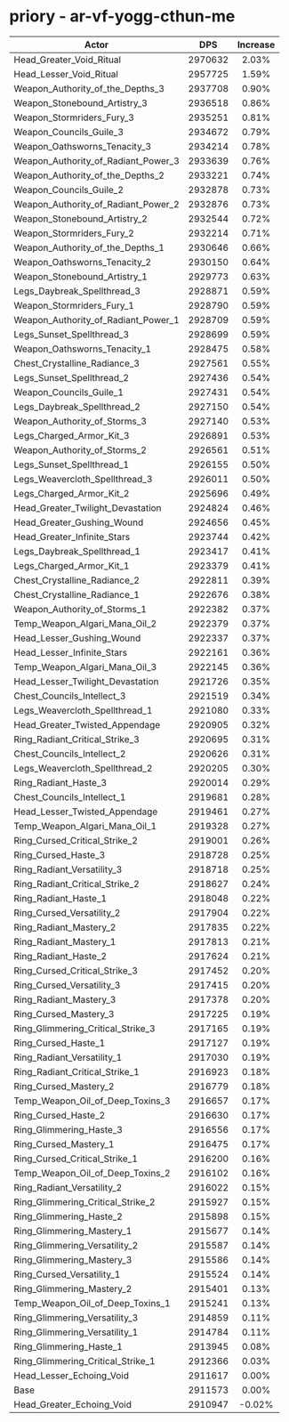 # priory - ar-vf-yogg-cthun-me
| Actor | DPS | Increase |
|---|:---:|:---:|
|Head_Greater_Void_Ritual|2970632|2.03%|
|Head_Lesser_Void_Ritual|2957725|1.59%|
|Weapon_Authority_of_the_Depths_3|2937708|0.90%|
|Weapon_Stonebound_Artistry_3|2936518|0.86%|
|Weapon_Stormriders_Fury_3|2935251|0.81%|
|Weapon_Councils_Guile_3|2934672|0.79%|
|Weapon_Oathsworns_Tenacity_3|2934214|0.78%|
|Weapon_Authority_of_Radiant_Power_3|2933639|0.76%|
|Weapon_Authority_of_the_Depths_2|2933221|0.74%|
|Weapon_Councils_Guile_2|2932878|0.73%|
|Weapon_Authority_of_Radiant_Power_2|2932876|0.73%|
|Weapon_Stonebound_Artistry_2|2932544|0.72%|
|Weapon_Stormriders_Fury_2|2932214|0.71%|
|Weapon_Authority_of_the_Depths_1|2930646|0.66%|
|Weapon_Oathsworns_Tenacity_2|2930150|0.64%|
|Weapon_Stonebound_Artistry_1|2929773|0.63%|
|Legs_Daybreak_Spellthread_3|2928871|0.59%|
|Weapon_Stormriders_Fury_1|2928790|0.59%|
|Weapon_Authority_of_Radiant_Power_1|2928709|0.59%|
|Legs_Sunset_Spellthread_3|2928699|0.59%|
|Weapon_Oathsworns_Tenacity_1|2928475|0.58%|
|Chest_Crystalline_Radiance_3|2927561|0.55%|
|Legs_Sunset_Spellthread_2|2927436|0.54%|
|Weapon_Councils_Guile_1|2927431|0.54%|
|Legs_Daybreak_Spellthread_2|2927150|0.54%|
|Weapon_Authority_of_Storms_3|2927140|0.53%|
|Legs_Charged_Armor_Kit_3|2926891|0.53%|
|Weapon_Authority_of_Storms_2|2926561|0.51%|
|Legs_Sunset_Spellthread_1|2926155|0.50%|
|Legs_Weavercloth_Spellthread_3|2926011|0.50%|
|Legs_Charged_Armor_Kit_2|2925696|0.49%|
|Head_Greater_Twilight_Devastation|2924824|0.46%|
|Head_Greater_Gushing_Wound|2924656|0.45%|
|Head_Greater_Infinite_Stars|2923744|0.42%|
|Legs_Daybreak_Spellthread_1|2923417|0.41%|
|Legs_Charged_Armor_Kit_1|2923379|0.41%|
|Chest_Crystalline_Radiance_2|2922811|0.39%|
|Chest_Crystalline_Radiance_1|2922676|0.38%|
|Weapon_Authority_of_Storms_1|2922382|0.37%|
|Temp_Weapon_Algari_Mana_Oil_2|2922379|0.37%|
|Head_Lesser_Gushing_Wound|2922337|0.37%|
|Head_Lesser_Infinite_Stars|2922161|0.36%|
|Temp_Weapon_Algari_Mana_Oil_3|2922145|0.36%|
|Head_Lesser_Twilight_Devastation|2921726|0.35%|
|Chest_Councils_Intellect_3|2921519|0.34%|
|Legs_Weavercloth_Spellthread_1|2921080|0.33%|
|Head_Greater_Twisted_Appendage|2920905|0.32%|
|Ring_Radiant_Critical_Strike_3|2920695|0.31%|
|Chest_Councils_Intellect_2|2920626|0.31%|
|Legs_Weavercloth_Spellthread_2|2920205|0.30%|
|Ring_Radiant_Haste_3|2920014|0.29%|
|Chest_Councils_Intellect_1|2919681|0.28%|
|Head_Lesser_Twisted_Appendage|2919461|0.27%|
|Temp_Weapon_Algari_Mana_Oil_1|2919328|0.27%|
|Ring_Cursed_Critical_Strike_2|2919001|0.26%|
|Ring_Cursed_Haste_3|2918728|0.25%|
|Ring_Radiant_Versatility_3|2918718|0.25%|
|Ring_Radiant_Critical_Strike_2|2918627|0.24%|
|Ring_Radiant_Haste_1|2918048|0.22%|
|Ring_Cursed_Versatility_2|2917904|0.22%|
|Ring_Radiant_Mastery_2|2917835|0.22%|
|Ring_Radiant_Mastery_1|2917813|0.21%|
|Ring_Radiant_Haste_2|2917624|0.21%|
|Ring_Cursed_Critical_Strike_3|2917452|0.20%|
|Ring_Cursed_Versatility_3|2917415|0.20%|
|Ring_Radiant_Mastery_3|2917378|0.20%|
|Ring_Cursed_Mastery_3|2917225|0.19%|
|Ring_Glimmering_Critical_Strike_3|2917165|0.19%|
|Ring_Cursed_Haste_1|2917127|0.19%|
|Ring_Radiant_Versatility_1|2917030|0.19%|
|Ring_Radiant_Critical_Strike_1|2916923|0.18%|
|Ring_Cursed_Mastery_2|2916779|0.18%|
|Temp_Weapon_Oil_of_Deep_Toxins_3|2916657|0.17%|
|Ring_Cursed_Haste_2|2916630|0.17%|
|Ring_Glimmering_Haste_3|2916556|0.17%|
|Ring_Cursed_Mastery_1|2916475|0.17%|
|Ring_Cursed_Critical_Strike_1|2916200|0.16%|
|Temp_Weapon_Oil_of_Deep_Toxins_2|2916102|0.16%|
|Ring_Radiant_Versatility_2|2916022|0.15%|
|Ring_Glimmering_Critical_Strike_2|2915927|0.15%|
|Ring_Glimmering_Haste_2|2915898|0.15%|
|Ring_Glimmering_Mastery_1|2915677|0.14%|
|Ring_Glimmering_Versatility_2|2915587|0.14%|
|Ring_Glimmering_Mastery_3|2915586|0.14%|
|Ring_Cursed_Versatility_1|2915524|0.14%|
|Ring_Glimmering_Mastery_2|2915401|0.13%|
|Temp_Weapon_Oil_of_Deep_Toxins_1|2915241|0.13%|
|Ring_Glimmering_Versatility_3|2914859|0.11%|
|Ring_Glimmering_Versatility_1|2914784|0.11%|
|Ring_Glimmering_Haste_1|2913945|0.08%|
|Ring_Glimmering_Critical_Strike_1|2912366|0.03%|
|Head_Lesser_Echoing_Void|2911617|0.00%|
|Base|2911573|0.00%|
|Head_Greater_Echoing_Void|2910947|-0.02%|

